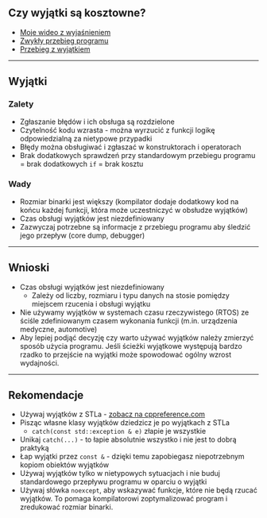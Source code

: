 ﻿<!-- .slide: data-background="#111111" -->

## Czy wyjątki są kosztowne?

* [Moje wideo z wyjaśnieniem](https://www.youtube.com/watch?v=quF1Jex0YL8)
* [Zwykły przebieg programu](https://quick-bench.com/q/6nZ33ylUe5VE2JE5QrqGP2y21VM)
* [Przebieg z wyjątkiem](https://quick-bench.com/q/sKFj6SN0Jxx2l-beKR7JNNGh-uQ)

___

## Wyjątki

### Zalety
<!-- .element: class="fragment fade-in" -->

* <!-- .element: class="fragment fade-in" --> Zgłaszanie błędów i ich obsługa są rozdzielone
* <!-- .element: class="fragment fade-in" --> Czytelność kodu wzrasta - można wyrzucić z funkcji logikę odpowiedzialną za nietypowe przypadki
* <!-- .element: class="fragment fade-in" --> Błędy można obsługiwać i zgłaszać w konstruktorach i operatorach
* <!-- .element: class="fragment fade-in" --> Brak dodatkowych sprawdzeń przy standardowym przebiegu programu = brak dodatkowych <code>if</code> = brak kosztu

### Wady
<!-- .element: class="fragment fade-in" -->

* <!-- .element: class="fragment fade-in" --> Rozmiar binarki jest większy (kompilator dodaje dodatkowy kod na końcu każdej funkcji, która może uczestniczyć w obsłudze wyjątków)
* <!-- .element: class="fragment fade-in" --> Czas obsługi wyjątków jest niezdefiniowany
* <!-- .element: class="fragment fade-in" --> Zazwyczaj potrzebne są informacje z przebiegu programu aby śledzić jego przepływ (core dump, debugger)

___

## Wnioski

* <!-- .element: class="fragment fade-in" --> Czas obsługi wyjątków jest niezdefiniowany
  * Zależy od liczby, rozmiaru i typu danych na stosie pomiędzy miejscem rzucenia i obsługi wyjątku
* <!-- .element: class="fragment fade-in" --> Nie używamy wyjątków w systemach czasu rzeczywistego (RTOS) ze ściśle zdefiniowanym czasem wykonania funkcji (m.in. urządzenia medyczne, automotive)
* <!-- .element: class="fragment fade-in" --> Aby lepiej podjąć decyzję czy warto używać wyjątków należy zmierzyć sposób użycia programu. Jeśli ścieżki wyjątkowe występują bardzo rzadko to przejście na wyjątki może spowodować ogólny wzrost wydajności.

___

## Rekomendacje

* <!-- .element: class="fragment fade-in" --> Używaj wyjątków z STLa - <a href="https://en.cppreference.com/w/cpp/error/exception">zobacz na  cppreference.com</a>
* <!-- .element: class="fragment fade-in" --> Pisząc własne klasy wyjątków dziedzicz je po wyjątkach z STLa
  * <code>catch(const std::exception & e)</code> złapie je wszystkie
* <!-- .element: class="fragment fade-in" --> Unikaj <code>catch(...)</code> - to łapie absolutnie wszystko i nie jest to dobrą praktyką
* <!-- .element: class="fragment fade-in" --> Łap wyjątki przez <code>const &</code> - dzięki temu zapobiegasz niepotrzebnym kopiom obiektów wyjątków
* <!-- .element: class="fragment fade-in" --> Używaj wyjątków tylko w nietypowych sytuacjach i nie buduj standardowego przepływu programu w oparciu o wyjątki
* <!-- .element: class="fragment fade-in" --> Używaj słówka <code>noexcept</code>, aby wskazywać funkcje, które nie będą rzucać wyjątków. To pomaga kompilatorowi zoptymalizować program i zredukować rozmiar binarki.
